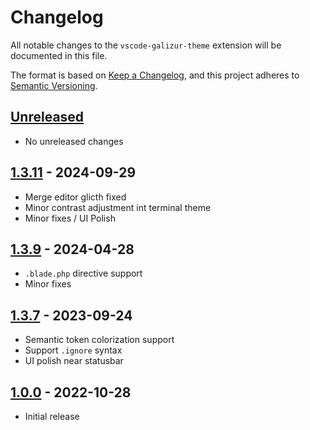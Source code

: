 # Changelog

All notable changes to the `vscode-galizur-theme` extension will be documented in this file.

The format is based on [Keep a Changelog], and this project adheres to [Semantic Versioning].

## [Unreleased]

- No unreleased changes

## [1.3.11] - 2024-09-29

+ Merge editor glicth fixed
+ Minor contrast adjustment int terminal theme
+ Minor fixes / UI Polish

## [1.3.9] - 2024-04-28

+ `.blade.php` directive support
+ Minor fixes

## [1.3.7] - 2023-09-24

+ Semantic token colorization support
+ Support `.ignore` syntax
+ UI polish near statusbar

## [1.0.0] - 2022-10-28

- Initial release

[Unreleased]: https://github.com/razielanarki/vscode-galizur-theme/
[1.3.11]: https://github.com/razielanarki/vscode-galizur-theme/tag/1.3.10
[1.3.9]:  https://github.com/razielanarki/vscode-galizur-theme/tag/1.3.9
[1.3.7]:  https://github.com/razielanarki/vscode-galizur-theme/tag/1.3.7
[1.0.0]:  https://github.com/razielanarki/vscode-galizur-theme/tag/1.0.0

[Keep a Changelog]: https://keepachangelog.com/en/1.0.0/
[Semantic Versioning]: https://semver.org/spec/v2.0.0.html

